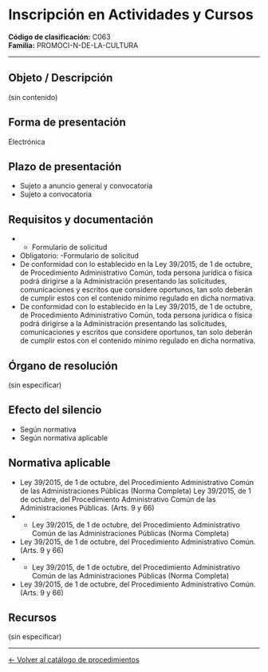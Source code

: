 # Inscripción en Actividades y Cursos

**Código de clasificación:** C063  
**Familia:** PROMOCI-N-DE-LA-CULTURA

---

## Objeto / Descripción

(sin contenido)

## Forma de presentación

Electrónica

## Plazo de presentación

- Sujeto a anuncio general y convocatoria
- Sujeto a convocatoria

## Requisitos y documentación

- - Formulario de solicitud
- Obligatorio:
-Formulario de solicitud
- De conformidad con lo establecido en la Ley 39/2015, de 1 de octubre, de Procedimiento Administrativo Común, toda persona jurídica o física podrá dirigirse a la Administración presentando las solicitudes, comunicaciones y escritos que considere oportunos, tan solo deberán de cumplir estos con el contenido mínimo regulado en dicha normativa.
- De conformidad con lo establecido en la Ley 39/2015, de 1 de octubre, de Procedimiento Administrativo Común, toda persona jurídica o física podrá dirigirse a la Administración presentando las solicitudes, comunicaciones y escritos que considere oportunos, tan solo deberán de cumplir estos con el contenido mínimo regulado en dicha normativa.

## Órgano de resolución

(sin especificar)

## Efecto del silencio

- Según normativa
- Según normativa aplicable

## Normativa aplicable

- Ley 39/2015, de 1 de octubre, del Procedimiento Administrativo Común de las Administraciones Públicas (Norma Completa)
Ley 39/2015, de 1 de octubre, del Procedimiento Administrativo Común de las Administraciones Públicas. (Arts. 9 y 66)
- - Ley 39/2015, de 1 de octubre, del Procedimiento Administrativo Común de las Administraciones Públicas (Norma Completa)
- Ley 39/2015, de 1 de octubre, del Procedimiento Administrativo Común. (Arts. 9 y 66)
- - Ley 39/2015, de 1 de octubre, del Procedimiento Administrativo Común de las Administraciones Públicas (Norma Completa)
- Ley 39/2015, de 1 de octubre, del Procedimiento Administrativo Común. (Arts. 9 y 66)

## Recursos

(sin especificar)

---

[← Volver al catálogo de procedimientos](../procedimientos.md)
